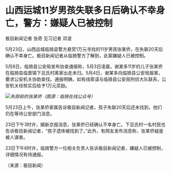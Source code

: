 # 山西运城11岁男孩失联多日后确认不幸身亡，警方：嫌疑人已被控制

极目新闻记者 张奇 见习记者 邓波

5月23日，山西运城临猗县警方悬赏1万元寻找的11岁男孩张某侨，在失联20天后确认不幸身亡。极目新闻记者从临猗警方了解到，此案嫌疑人已被控制。

5月8日，临猗县公安局发布协查通报称，5月3日凌晨，谢某多11岁的儿子张某侨在临猗县临晋镇下豆氏村离家出走未归。5月4日，谢某多向临猗县公安局报案，要求公安机关协助查找。通报明确，如有线索请与临猗县公安局刑侦大队联系，公安机关经核实后给予1万元奖励。

![](https://inews.gtimg.com/om_bt/OEi0qEneWJZfQ3S-ukOw3m5W2IaMM_23VFemPAd0_s_5kAA/1000)_失踪前的张某侨（图源：临猗在线公众号）_

5月23日上午，张某侨家属告诉极目新闻记者，孩子失联20天后还未找到，他们仍在等待公安部门消息。

23日下午3时许，据新京报消息，张某侨已经确认不幸身亡。下豆氏村一名村民也告诉极目新闻记者，“孩子遗体被找到了。”此外，有网友发布消息称，张某侨疑是被人谋害。

23日下午6时许，临猗警方一位相关负责人告诉极目新闻记者，嫌疑人已被控制，详细情况有待通报。

（来源：极目新闻）

